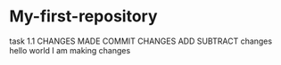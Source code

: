 # My-first-repository
task 1.1
CHANGES MADE
COMMIT CHANGES ADD SUBTRACT
changes
hello world
I am making changes 
